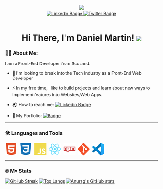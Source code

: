 <div id="header" align="center">
  <img src="https://media.giphy.com/media/M9gbBd9nbDrOTu1Mqx/giphy.gif" width="100"/>

<div id="badges">
    <a href="https://www.linkedin.com/in/daniel-martin-b1a413111/">
    <img src="https://img.shields.io/badge/LinkedIn-blue?style=for-the-badge&logo=linkedin&logoColor=white" alt="LinkedIn Badge"/>
    </a>
    <a href="https://twitter.com/DanielMartinGit">
    <img src="https://img.shields.io/badge/Twitter-blue?style=for-the-badge&logo=twitter&logoColor=white" alt="Twitter Badge"/>
    </a>
</div>

<img src="https://komarev.com/ghpvc/?username=DanielMartinGit&style=flat-square&color=blue" alt=""/>


<h1>
    Hi There, I'm Daniel Martin!
    <img src="https://media.giphy.com/media/hvRJCLFzcasrR4ia7z/giphy.gif" width="30px"/>
</h1>

</div>

### 👨‍💻 About Me:
I am a Front-End Developer  from Scotland.

- 🔭 I'm looking to break into the Tech Industry as a Front-End Web Developer.

- ⚡ In my free time, I like to build projects and learn about new ways to implement features into Websites/Web Apps.

- 📬 How to reach me: [![Linkedin Badge](https://img.shields.io/badge/-DanielMartinGit-blue?style=flat&logo=Linkedin&logoColor=white)](https://www.linkedin.com/in/daniel-martin-b1a413111/)

- 💼 My Portfolio: [![Badge](https://img.shields.io/badge/-Portfolio-blue?style=flat&logo=devdotto&logoColor=white)](https://danielmartingit.github.io/)

--- 

 ### 🛠️ Languages and Tools
 <div>
    <img src="https://github.com/devicons/devicon/blob/master/icons/html5/html5-plain.svg" title="HTML5" alt="HTML5" width="40" height="40"/>&nbsp;
    <img src="https://github.com/devicons/devicon/blob/master/icons/css3/css3-plain.svg" title="CSS3" alt="CSS3" width="40" height="40"/>&nbsp;
    <img src="https://github.com/devicons/devicon/blob/master/icons/javascript/javascript-plain.svg" title="JavaScript" alt="JavaScript" width="40" height="40"/>&nbsp;
    <img src="https://github.com/devicons/devicon/blob/master/icons/react/react-original.svg" title="React" alt="React" width="40" height="40"/>&nbsp;
    <img src="https://github.com/devicons/devicon/blob/master/icons/npm/npm-original-wordmark.svg" title="npm" alt="npm" width="40" height="40"/>&nbsp;
    <img src="https://github.com/devicons/devicon/blob/master/icons/git/git-original.svg" title="Git" alt="Git" width="40" height="40"/>&nbsp;
    <img src="https://github.com/devicons/devicon/blob/master/icons/vscode/vscode-original.svg" title="VSCode" alt="VSCode" width="40" height="40"/>&nbsp;
</div>

---

### 🔥 My Stats
[![GitHub Streak](http://github-readme-streak-stats.herokuapp.com?user=DanielMartinGit&theme=dark&hide_border=true&date_format=M%20j%5B%2C%20Y%5D)](https://git.io/streak-stats)
[![Top Langs](https://github-readme-stats.vercel.app/api/top-langs/?username=DanielMartinGit&show_icons=true&theme=dark)](https://github.com/anuraghazra/github-readme-stats)
[![Anurag's GitHub stats](https://github-readme-stats.vercel.app/api?DanielMartinGit=anuraghazra)](https://github.com/anuraghazra/github-readme-stats)

